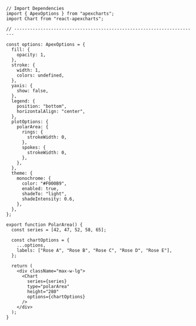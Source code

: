 ﻿```tsx
// Import Dependencies
import { ApexOptions } from "apexcharts";
import Chart from "react-apexcharts";

// ----------------------------------------------------------------------

const options: ApexOptions = {
  fill: {
    opacity: 1,
  },
  stroke: {
    width: 1,
    colors: undefined,
  },
  yaxis: {
    show: false,
  },
  legend: {
    position: "bottom",
    horizontalAlign: "center",
  },
  plotOptions: {
    polarArea: {
      rings: {
        strokeWidth: 0,
      },
      spokes: {
        strokeWidth: 0,
      },
    },
  },
  theme: {
    monochrome: {
      color: "#F000B9",
      enabled: true,
      shadeTo: "light",
      shadeIntensity: 0.6,
    },
  },
};

export function PolarArea() {
  const series = [42, 47, 52, 58, 65];

  const chartOptions = {
    ...options,
    labels: ["Rose A", "Rose B", "Rose C", "Rose D", "Rose E"],
  };

  return (
    <div className="max-w-lg">
      <Chart
        series={series}
        type="polarArea"
        height="280"
        options={chartOptions}
      />
    </div>
  );
}

```

